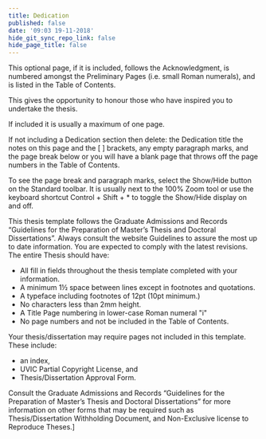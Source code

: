 ```yaml
---
title: Dedication
published: false
date: '09:03 19-11-2018'
hide_git_sync_repo_link: false
hide_page_title: false
---
```


This optional page, if it is included, follows the Acknowledgment, is numbered amongst the Preliminary Pages (i.e. small Roman numerals), and is listed in the Table of Contents.

This gives the opportunity to honour those who have inspired you to undertake the thesis.

If included it is usually a maximum of one page.

If not including a Dedication section then delete:
the Dedication title
the notes on this page and the [ ] brackets,
any empty paragraph marks,
and the page break below
or you will have a blank page that throws off the page numbers in the Table of Contents.

To see the page break and paragraph marks, select the Show/Hide button on the Standard toolbar. It is usually next to the 100% Zoom tool or use the keyboard shortcut
Control + Shift + * to toggle the Show/Hide display on and off.


This thesis template follows the Graduate Admissions and Records “Guidelines for the Preparation of Master’s Thesis and Doctoral Dissertations”. Always consult the website Guidelines to assure the most up to date information. You are expected to comply with the latest revisions.
The entire Thesis should have:
- All fill in fields throughout the thesis template completed with your information.
- A minimum 1½ space between lines except in footnotes and quotations.
- A typeface including footnotes of 12pt (10pt minimum.)
- No characters less than 2mm height.
- A Title Page numbering in lower-case Roman numeral "i"
- No page numbers and not be included in the Table of Contents.

Your thesis/dissertation may require pages not included in this template. These include: 
- an index, 
- UVIC Partial Copyright License, and 
- Thesis/Dissertation Approval Form.

Consult the Graduate Admissions and Records “Guidelines for the Preparation of Master’s Thesis and Doctoral Dissertations” for more information on other forms that may be required such as Thesis/Dissertation Withholding Document, and Non-Exclusive license to Reproduce Theses.]